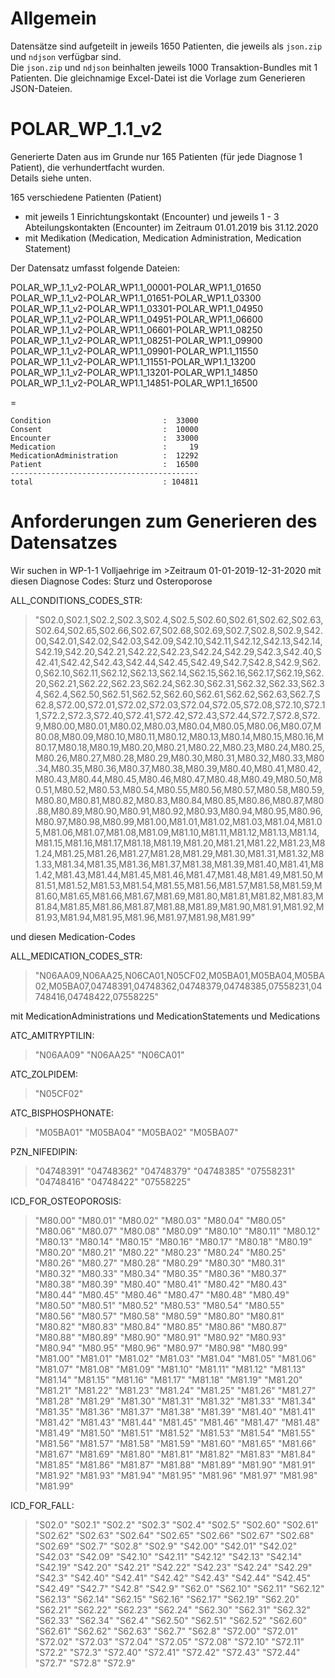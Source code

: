 # Allgemein

Datensätze sind aufgeteilt in jeweils 1650 Patienten, die jeweils als `json.zip` und `ndjson` verfügbar sind.  
Die `json.zip` und `ndjson` beinhalten jeweils 1000 Transaktion-Bundles mit 1 Patienten.
Die gleichnamige Excel-Datei ist die Vorlage zum Generieren JSON-Dateien.

# POLAR_WP_1.1_v2

Generierte Daten aus im Grunde nur 165 Patienten (für jede Diagnose 1 Patient), die verhundertfacht wurden.  
Details siehe unten.

165 verschiedene Patienten (Patient)  
* mit jeweils 1 Einrichtungskontakt (Encounter) und jeweils 1 - 3 Abteilungskontakten (Encounter)  im Zeitraum 01.01.2019 bis 31.12.2020
* mit Medikation (Medication, Medication Administration, Medication Statement)

Der Datensatz umfasst folgende Dateien:

POLAR_WP_1.1_v2-POLAR_WP1.1_00001-POLAR_WP1.1_01650  
POLAR_WP_1.1_v2-POLAR_WP1.1_01651-POLAR_WP1.1_03300  
POLAR_WP_1.1_v2-POLAR_WP1.1_03301-POLAR_WP1.1_04950  
POLAR_WP_1.1_v2-POLAR_WP1.1_04951-POLAR_WP1.1_06600  
POLAR_WP_1.1_v2-POLAR_WP1.1_06601-POLAR_WP1.1_08250  
POLAR_WP_1.1_v2-POLAR_WP1.1_08251-POLAR_WP1.1_09900  
POLAR_WP_1.1_v2-POLAR_WP1.1_09901-POLAR_WP1.1_11550  
POLAR_WP_1.1_v2-POLAR_WP1.1_11551-POLAR_WP1.1_13200  
POLAR_WP_1.1_v2-POLAR_WP1.1_13201-POLAR_WP1.1_14850  
POLAR_WP_1.1_v2-POLAR_WP1.1_14851-POLAR_WP1.1_16500  

=

    Condition                         :  33000
    Consent                           :  10000
    Encounter                         :  33000
    Medication                        :     19
    MedicationAdministration          :  12292
    Patient                           :  16500
    ------------------------------------------
    total                             : 104811

# Anforderungen zum Generieren des Datensatzes

Wir suchen in WP-1-1 Volljaehrige im >Zeitraum 01-01-2019-12-31-2020 mit diesen Diagnose Codes: Sturz und Osteroporose

ALL_CONDITIONS_CODES_STR:

>"S02.0,S02.1,S02.2,S02.3,S02.4,S02.5,S02.60,S02.61,S02.62,S02.63,S02.64,S02.65,S02.66,S02.67,S02.68,S02.69,S02.7,S02.8,S02.9,S42.00,S42.01,S42.02,S42.03,S42.09,S42.10,S42.11,S42.12,S42.13,S42.14,S42.19,S42.20,S42.21,S42.22,S42.23,S42.24,S42.29,S42.3,S42.40,S42.41,S42.42,S42.43,S42.44,S42.45,S42.49,S42.7,S42.8,S42.9,S62.0,S62.10,S62.11,S62.12,S62.13,S62.14,S62.15,S62.16,S62.17,S62.19,S62.20,S62.21,S62.22,S62.23,S62.24,S62.30,S62.31,S62.32,S62.33,S62.34,S62.4,S62.50,S62.51,S62.52,S62.60,S62.61,S62.62,S62.63,S62.7,S62.8,S72.00,S72.01,S72.02,S72.03,S72.04,S72.05,S72.08,S72.10,S72.11,S72.2,S72.3,S72.40,S72.41,S72.42,S72.43,S72.44,S72.7,S72.8,S72.9,M80.00,M80.01,M80.02,M80.03,M80.04,M80.05,M80.06,M80.07,M80.08,M80.09,M80.10,M80.11,M80.12,M80.13,M80.14,M80.15,M80.16,M80.17,M80.18,M80.19,M80.20,M80.21,M80.22,M80.23,M80.24,M80.25,M80.26,M80.27,M80.28,M80.29,M80.30,M80.31,M80.32,M80.33,M80.34,M80.35,M80.36,M80.37,M80.38,M80.39,M80.40,M80.41,M80.42,M80.43,M80.44,M80.45,M80.46,M80.47,M80.48,M80.49,M80.50,M80.51,M80.52,M80.53,M80.54,M80.55,M80.56,M80.57,M80.58,M80.59,M80.80,M80.81,M80.82,M80.83,M80.84,M80.85,M80.86,M80.87,M80.88,M80.89,M80.90,M80.91,M80.92,M80.93,M80.94,M80.95,M80.96,M80.97,M80.98,M80.99,M81.00,M81.01,M81.02,M81.03,M81.04,M81.05,M81.06,M81.07,M81.08,M81.09,M81.10,M81.11,M81.12,M81.13,M81.14,M81.15,M81.16,M81.17,M81.18,M81.19,M81.20,M81.21,M81.22,M81.23,M81.24,M81.25,M81.26,M81.27,M81.28,M81.29,M81.30,M81.31,M81.32,M81.33,M81.34,M81.35,M81.36,M81.37,M81.38,M81.39,M81.40,M81.41,M81.42,M81.43,M81.44,M81.45,M81.46,M81.47,M81.48,M81.49,M81.50,M81.51,M81.52,M81.53,M81.54,M81.55,M81.56,M81.57,M81.58,M81.59,M81.60,M81.65,M81.66,M81.67,M81.69,M81.80,M81.81,M81.82,M81.83,M81.84,M81.85,M81.86,M81.87,M81.88,M81.89,M81.90,M81.91,M81.92,M81.93,M81.94,M81.95,M81.96,M81.97,M81.98,M81.99"  

und diesen Medication-Codes  

ALL_MEDICATION_CODES_STR:  
>"N06AA09,N06AA25,N06CA01,N05CF02,M05BA01,M05BA04,M05BA02,M05BA07,04748391,04748362,04748379,04748385,07558231,04748416,04748422,07558225"  

mit MedicationAdministrations und MedicationStatements und Medications

ATC_AMITRYPTILIN:
>"N06AA09" "N06AA25" "N06CA01"

ATC_ZOLPIDEM:  
>"N05CF02"

ATC_BISPHOSPHONATE:  
>"M05BA01" "M05BA04" "M05BA02" "M05BA07"

PZN_NIFEDIPIN:
>"04748391" "04748362" "04748379" "04748385" "07558231" "04748416" "04748422" "07558225"

ICD_FOR_OSTEOPOROSIS:
>"M80.00" "M80.01" "M80.02" "M80.03" "M80.04" "M80.05" "M80.06" "M80.07" "M80.08" "M80.09" "M80.10" "M80.11" "M80.12" "M80.13" "M80.14" "M80.15" "M80.16" "M80.17" "M80.18" "M80.19" "M80.20" "M80.21" "M80.22" "M80.23" "M80.24" "M80.25" "M80.26" "M80.27" "M80.28" "M80.29" "M80.30" "M80.31" "M80.32" "M80.33" "M80.34" "M80.35" "M80.36" "M80.37" "M80.38" "M80.39" "M80.40" "M80.41" "M80.42" "M80.43" "M80.44" "M80.45" "M80.46" "M80.47" "M80.48" "M80.49" "M80.50" "M80.51" "M80.52" "M80.53" "M80.54" "M80.55" "M80.56" "M80.57" "M80.58" "M80.59" "M80.80" "M80.81" "M80.82" "M80.83" "M80.84" "M80.85" "M80.86" "M80.87" "M80.88" "M80.89" "M80.90" "M80.91" "M80.92" "M80.93" "M80.94" "M80.95" "M80.96" "M80.97" "M80.98" "M80.99" "M81.00" "M81.01" "M81.02" "M81.03" "M81.04" "M81.05" "M81.06" "M81.07" "M81.08" "M81.09" "M81.10" "M81.11" "M81.12" "M81.13" "M81.14" "M81.15" "M81.16" "M81.17" "M81.18" "M81.19" "M81.20" "M81.21" "M81.22" "M81.23" "M81.24" "M81.25" "M81.26" "M81.27" "M81.28" "M81.29" "M81.30" "M81.31" "M81.32" "M81.33" "M81.34" "M81.35" "M81.36" "M81.37" "M81.38" "M81.39" "M81.40" "M81.41" "M81.42" "M81.43" "M81.44" "M81.45" "M81.46" "M81.47" "M81.48" "M81.49" "M81.50" "M81.51" "M81.52" "M81.53" "M81.54" "M81.55" "M81.56" "M81.57" "M81.58" "M81.59" "M81.60" "M81.65" "M81.66" "M81.67" "M81.69" "M81.80" "M81.81" "M81.82" "M81.83" "M81.84" "M81.85" "M81.86" "M81.87" "M81.88" "M81.89" "M81.90" "M81.91" "M81.92" "M81.93" "M81.94" "M81.95" "M81.96" "M81.97" "M81.98" "M81.99"

ICD_FOR_FALL:
 >"S02.0"  "S02.1"  "S02.2"  "S02.3"  "S02.4"  "S02.5"  "S02.60" "S02.61" "S02.62" "S02.63" "S02.64" "S02.65" "S02.66" "S02.67" "S02.68" "S02.69" "S02.7"  "S02.8"  "S02.9"  "S42.00" "S42.01" "S42.02" "S42.03" "S42.09" "S42.10" "S42.11" "S42.12" "S42.13" "S42.14" "S42.19" "S42.20" "S42.21" "S42.22" "S42.23" "S42.24" "S42.29" "S42.3"  "S42.40" "S42.41" "S42.42" "S42.43" "S42.44" "S42.45" "S42.49" "S42.7"  "S42.8"  "S42.9"  "S62.0"  "S62.10" "S62.11" "S62.12" "S62.13" "S62.14" "S62.15" "S62.16" "S62.17" "S62.19" "S62.20" "S62.21" "S62.22" "S62.23" "S62.24" "S62.30" "S62.31" "S62.32" "S62.33" "S62.34" "S62.4"  "S62.50" "S62.51" "S62.52" "S62.60" "S62.61" "S62.62" "S62.63" "S62.7"  "S62.8"  "S72.00" "S72.01" "S72.02" "S72.03" "S72.04" "S72.05" "S72.08" "S72.10" "S72.11" "S72.2"  "S72.3"  "S72.40" "S72.41" "S72.42" "S72.43" "S72.44" "S72.7"  "S72.8"  "S72.9"
